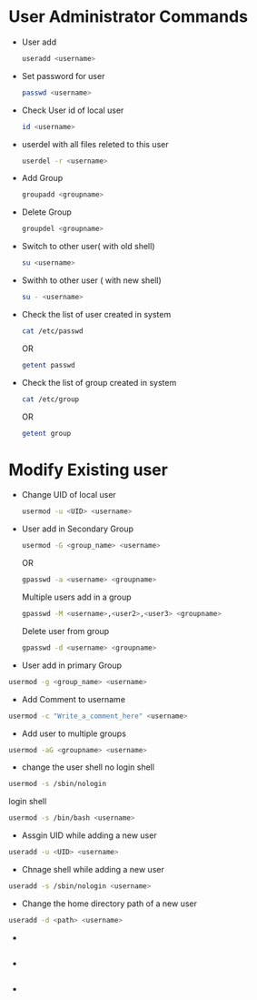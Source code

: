 # User Administrator Commands

- User add
  ```bash
  useradd <username>
  ```
- Set password for user 
  ```bash
  passwd <username>
  ```
- Check User id of local user
  ```bash
  id <username>
  ```
- userdel with all files releted to this user
  ```bash
  userdel -r <username>
  ```
- Add Group
  ```bash
  groupadd <groupname>
  ```
- Delete Group
  ```bash
  groupdel <groupname>
  ```
- Switch to other user( with old shell)
  ```bash
  su <username>
  ```
- Swithh to other user ( with new shell)
  ```bash
  su - <username>
  ```
- Check the list of user created in system
  ```bash
  cat /etc/passwd
  ```
  OR
  ```bash
  getent passwd
  ```
- Check the list of group created in system
  ```bash
  cat /etc/group
  ```
  OR
  ```bash
  getent group
  ```
# Modify Existing user
- Change UID of local user
  ```bash
  usermod -u <UID> <username>
  ```
- User add in Secondary Group
  ```bash
  usermod -G <group_name> <username>
  ```
  OR
  ```bash
  gpasswd -a <username> <groupname>
  ```
  Multiple users add in a group
  ```bash
  gpasswd -M <username>,<user2>,<user3> <groupname>
  ```
  Delete user from group
  ```bash
  gpasswd -d <username> <groupname>
  ```
 - User add in primary Group
  ```bash
  usermod -g <group_name> <username>
  ```
 - Add Comment to username
  ```bash
  usermod -c "Write_a_comment_here" <username>
  ```  
 - Add user to multiple groups
  ```bash
  usermod -aG <groupname> <username>
  ```
 - change the user shell
   no login shell 
  ```bash
  usermod -s /sbin/nologin
  ```
  login shell
  ```bash
  usermod -s /bin/bash <username>
  ```
 - Assgin UID while adding a new user
  ```bash
  useradd -u <UID> <username>
  ```
 - Chnage shell while adding a new user
  ```bash
  useradd -s /sbin/nologin <username>
  ```
 - Change the home directory path of a new user
  ```bash
  useradd -d <path> <username>
  ```
 - 
  ```bash
  
  ```
 - 
  ```bash
  
  ```
 - 
  ```bash
  
  ```
